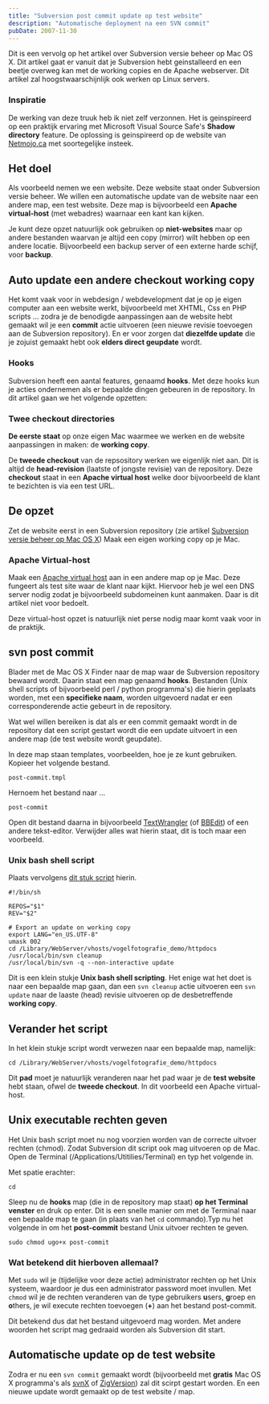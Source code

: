 ```yaml
---
title: "Subversion post commit update op test website"
description: "Automatische deployment na een SVN commit"
pubDate: 2007-11-30
---
```


Dit is een vervolg op het artikel over Subversion versie beheer op Mac OS X. Dit artikel gaat er vanuit dat je Subversion hebt geinstalleerd en een beetje overweg kan met de working copies en de Apache webserver. Dit artikel zal hoogstwaarschijnlijk ook werken op Linux servers.

### Inspiratie

De werking van deze truuk heb ik niet zelf verzonnen. Het is geinspireerd op een praktijk ervaring met Microsoft Visual Source Safe's **Shadow directory** feature. De oplossing is geinspireerd op de website van [Netmojo.ca](http://www.netmojo.ca/blog/2007/05/03/subversion-webdav-osx/) met soortegelijke insteek.

## Het doel

Als voorbeeld nemen we een website. Deze website staat onder Subversion versie beheer. We willen een automatische update van de website naar een andere map, een test website. Deze map is bijvoorbeeld een **Apache virtual-host** (met webadres) waarnaar een kant kan kijken.

Je kunt deze opzet natuurlijk ook gebruiken op **niet-websites** maar op andere bestanden waarvan je altijd een copy (mirror) wilt hebben op een andere locatie. Bijvoorbeeld een backup server of een externe harde schijf, voor **backup**.

## Auto update een andere checkout working copy

Het komt vaak voor in webdesign / webdevelopment dat je op je eigen computer aan een website werkt, bijvoorbeeld met XHTML, Css en PHP scripts ... zodra je de benodigde aanpassingen aan de website hebt gemaakt wil je een **commit** actie uitvoeren (een nieuwe revisie toevoegen aan de Subversion repository). En er voor zorgen dat **diezelfde update** die je zojuist gemaakt hebt ook **elders direct geupdate** wordt.

### Hooks

Subversion heeft een aantal features, genaamd **hooks**. Met deze hooks kun je acties ondernemen als er bepaalde dingen gebeuren in de repository. In dit artikel gaan we het volgende opzetten:

### Twee checkout directories

**De eerste staat** op onze eigen Mac waarmee we werken en de website aanpassingen in maken: de **working copy**.

De **tweede checkout** van de repsository werken we eigenlijk niet aan. Dit is altijd de **head-revision** (laatste of jongste revisie) van de repository. Deze **checkout** staat in een **Apache virtual host** welke door bijvoorbeeld de klant te bezichten is via een test URL.

## De opzet

Zet de website eerst in een Subversion repository (zie artikel [Subversion versie beheer op Mac OS X](http://www.atlantisdesign.nl/artikel/subversion-versie-beheer-op-mac-os-x)) Maak een eigen working copy op je Mac.

### Apache Virtual-host

Maak een [Apache virtual host](http://www.atlantisdesign.nl/artikel/apache-virtual-hosts) aan in een andere map op je Mac. Deze fungeert als test site waar de klant naar kijkt. Hiervoor heb je wel een DNS server nodig zodat je bijvoorbeeld subdomeinen kunt aanmaken. Daar is dit artikel niet voor bedoelt.

Deze virtual-host opzet is natuurlijk niet perse nodig maar komt vaak voor in de praktijk.

## svn post commit

Blader met de Mac OS X Finder naar de map waar de Subversion repository bewaard wordt. Daarin staat een map genaamd **hooks**. Bestanden (Unix shell scripts of bijvoorbeeld perl / python programma's) die hierin geplaats worden, met een **specifieke naam**, worden uitgevoerd nadat er een corresponderende actie gebeurt in de repository.

Wat wel willen bereiken is dat als er een commit gemaakt wordt in de repository dat een script gestart wordt die een update uitvoert in een andere map (de test website wordt geupdate).

In deze map staan templates, voorbeelden, hoe je ze kunt gebruiken. Kopieer het volgende bestand.

	post-commit.tmpl

Hernoem het bestand naar ...

	post-commit

Open dit bestand daarna in bijvoorbeeld [TextWrangler](http://www.barebones.com/products/textwrangler/) (of [BBEdit](http://www.barebones.com/products/bbedit/)) of een andere tekst-editor. Verwijder alles wat hierin staat, dit is toch maar een voorbeeld.

### Unix bash shell script

Plaats vervolgens [dit stuk script](http://www.atlantisdesign.nl/public/svn_post_commit.txt) hierin. 

	#!/bin/sh
	
	REPOS="$1"
	REV="$2"
	
	# Export an update on working copy
	export LANG="en_US.UTF-8"
	umask 002
	cd /Library/WebServer/vhosts/vogelfotografie_demo/httpdocs
	/usr/local/bin/svn cleanup
	/usr/local/bin/svn -q --non-interactive update

Dit is een klein stukje **Unix bash shell scripting**. Het enige wat het doet is naar een bepaalde map gaan, dan een `svn cleanup` actie uitvoeren een `svn update` naar de laaste (head) revisie uitvoeren op de desbetreffende **working copy**.

## Verander het script

In het klein stukje script wordt verwezen naar een bepaalde map, namelijk:

	cd /Library/WebServer/vhosts/vogelfotografie_demo/httpdocs

Dit **pad** moet je natuurlijk veranderen naar het pad waar je de **test website** hebt staan, ofwel de **tweede checkout**. In dit voorbeeld een Apache virtual-host.

## Unix executable rechten geven

Het Unix bash script moet nu nog voorzien worden van de correcte uitvoer rechten (chmod). Zodat Subversion dit script ook mag uitvoeren op de Mac. Open de Terminal (/Applications/Utitilies/Terminal) en typ het volgende in.

Met spatie erachter:

	cd 

Sleep nu de **hooks** map (die in de repository map staat) **op het Terminal venster** en druk op enter. Dit is een snelle manier om met de Terminal naar een bepaalde map te gaan (in plaats van het `cd` commando).Typ nu het volgende in om het **post-commit** bestand Unix uitvoer rechten te geven.

	sudo chmod ugo+x post-commit

### Wat betekend dit hierboven allemaal?

Met `sudo` wil je (tijdelijke voor deze actie) administrator rechten op het Unix systeem, waardoor je dus een administrator password moet invullen. Met `chmod` wil je de rechten veranderen van de type gebruikers **u**sers, **g**roep en **o**thers, je wil execute rechten toevoegen (**+**) aan het bestand post-commit.

Dit betekend dus dat het bestand uitgevoerd mag worden. Met andere woorden het script mag gedraaid worden als Subversion dit start.

## Automatische update op de test website

Zodra er nu een `svn commit` gemaakt wordt (bijvoorbeeld met **gratis** Mac OS X programma's als [svnX](http://www.lachoseinteractive.net/en/community/subversion/svnx/) of [ZigVersion](http://zigversion.com/)) zal dit scirpt gestart worden. En een nieuwe update wordt gemaakt op de test website / map.